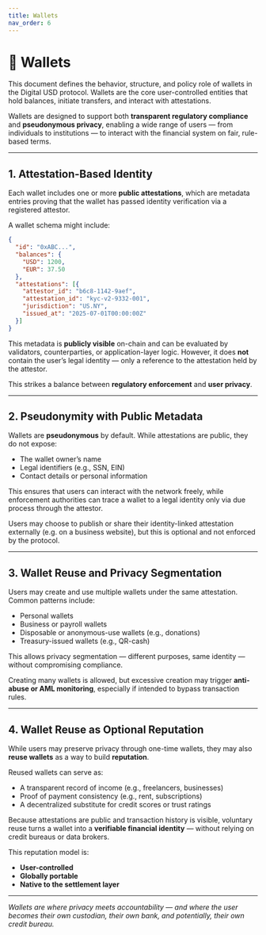 ```yaml
---
title: Wallets
nav_order: 6
---
```


# 👛 Wallets

This document defines the behavior, structure, and policy role of wallets in the Digital USD protocol. Wallets are the core user-controlled entities that hold balances, initiate transfers, and interact with attestations.

Wallets are designed to support both **transparent regulatory compliance** and **pseudonymous privacy**, enabling a wide range of users — from individuals to institutions — to interact with the financial system on fair, rule-based terms.

---

## 1. Attestation-Based Identity

Each wallet includes one or more **public attestations**, which are metadata entries proving that the wallet has passed identity verification via a registered attestor.

A wallet schema might include:

```json
{
  "id": "0xABC...",
  "balances": {
    "USD": 1200,
    "EUR": 37.50
  },
  "attestations": [{
    "attestor_id": "b6c8-1142-9aef",
    "attestation_id": "kyc-v2-9332-001",
    "jurisdiction": "US.NY",
    "issued_at": "2025-07-01T00:00:00Z"
  }]
}
```

This metadata is **publicly visible** on-chain and can be evaluated by validators, counterparties, or application-layer logic. However, it does **not** contain the user’s legal identity — only a reference to the attestation held by the attestor.

This strikes a balance between **regulatory enforcement** and **user privacy**.

---

## 2. Pseudonymity with Public Metadata

Wallets are **pseudonymous** by default. While attestations are public, they do not expose:

- The wallet owner’s name
- Legal identifiers (e.g., SSN, EIN)
- Contact details or personal information

This ensures that users can interact with the network freely, while enforcement authorities can trace a wallet to a legal identity only via due process through the attestor.

Users may choose to publish or share their identity-linked attestation externally (e.g. on a business website), but this is optional and not enforced by the protocol.

---

## 3. Wallet Reuse and Privacy Segmentation

Users may create and use multiple wallets under the same attestation. Common patterns include:

- Personal wallets
- Business or payroll wallets
- Disposable or anonymous-use wallets (e.g., donations)
- Treasury-issued wallets (e.g., QR-cash)

This allows privacy segmentation — different purposes, same identity — without compromising compliance.

Creating many wallets is allowed, but excessive creation may trigger **anti-abuse or AML monitoring**, especially if intended to bypass transaction rules.

---

## 4. Wallet Reuse as Optional Reputation

While users may preserve privacy through one-time wallets, they may also **reuse wallets** as a way to build **reputation**.

Reused wallets can serve as:
- A transparent record of income (e.g., freelancers, businesses)
- Proof of payment consistency (e.g., rent, subscriptions)
- A decentralized substitute for credit scores or trust ratings

Because attestations are public and transaction history is visible, voluntary reuse turns a wallet into a **verifiable financial identity** — without relying on credit bureaus or data brokers.

This reputation model is:
- **User-controlled**
- **Globally portable**
- **Native to the settlement layer**

---

*Wallets are where privacy meets accountability — and where the user becomes their own custodian, their own bank, and potentially, their own credit bureau.*
